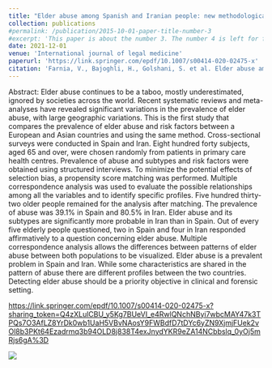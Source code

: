 ```yaml
---
title: "Elder abuse among Spanish and Iranian people: new methodological approach to the same old story"
collection: publications
#permalink: /publication/2015-10-01-paper-title-number-3
#excerpt: 'This paper is about the number 3. The number 4 is left for future work.'
date: 2021-12-01
venue: 'International journal of legal medicine'
paperurl: 'https://link.springer.com/epdf/10.1007/s00414-020-02475-x'
citation: 'Farnia, V., Bajoghli, H., Golshani, S. et al. Elder abuse among Spanish and Iranian people: new methodological approach to the same old story. Int J Legal Med (2021). https://doi.org/10.1007/s00414-020-02475-x.'
---
```


Abstract: Elder abuse continues to be a taboo, mostly underestimated, ignored by societies across the world. Recent systematic reviews and meta-analyses have revealed significant variations in the prevalence of elder abuse, with large geographic variations. This is the first study that compares the prevalence of elder abuse and risk factors between a European and Asian countries and using the same method. Cross-sectional surveys were conducted in Spain and Iran. Eight hundred forty subjects, aged 65 and over, were chosen randomly from patients in primary care health centres. Prevalence of abuse and subtypes and risk factors were obtained using structured interviews. To minimize the potential effects of selection bias, a propensity score matching was performed. Multiple correspondence analysis was used to evaluate the possible relationships among all the variables and to identify specific profiles. Five hundred thirty-two older people remained for the analysis after matching. The prevalence of abuse was 39.1% in Spain and 80.5% in Iran. Elder abuse and its subtypes are significantly more probable in Iran than in Spain. Out of every five elderly people questioned, two in Spain and four in Iran responded affirmatively to a question concerning elder abuse. Multiple correspondence analysis allows the differences between patterns of elder abuse between both populations to be visualized. Elder abuse is a prevalent problem in Spain and Iran. While some characteristics are shared in the pattern of abuse there are different profiles between the two countries. Detecting elder abuse should be a priority objective in clinical and forensic setting.

<https://link.springer.com/epdf/10.1007/s00414-020-02475-x?sharing_token=Q4zXLulCBU_y5Kg7BUeVI_e4RwlQNchNByi7wbcMAY47k3TPQs7O3AfLZ8YrDk0wb1UaH5VBvNAosY9FWBdfD7tDYc6yZN9XjmjFUek2vOl8b3PKt64Ezadrmq3b94OLD8j838T4exJnydYKR9eZA14NCbbslq_0yOj5mRjs6gA%3D>



![](https://amaurandi.github.io/files/elderabuse.png)



